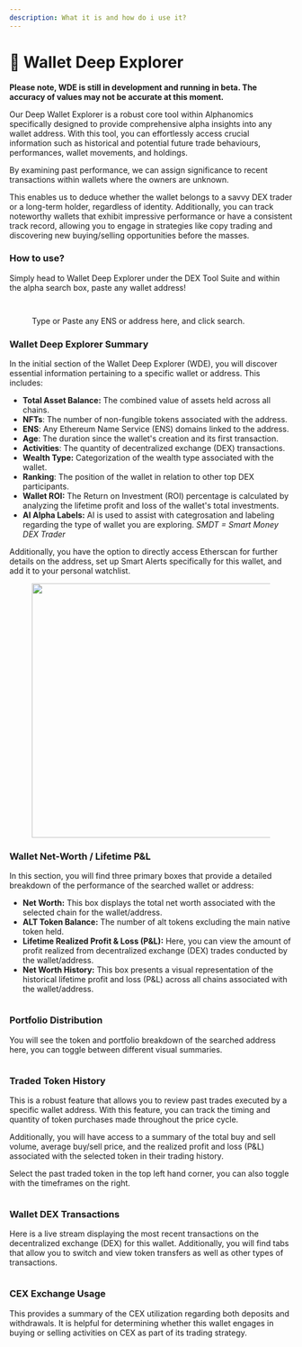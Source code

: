 ```yaml
---
description: What it is and how do i use it?
---
```


# 🔵 Wallet Deep Explorer

**Please note, WDE is still in development and running in beta.  The accuracy of values may not be accurate at this moment.**



Our Deep Wallet Explorer is a robust core tool within Alphanomics specifically designed to provide comprehensive alpha insights into any wallet address. With this tool, you can effortlessly access crucial information such as historical and potential future trade behaviours, performances, wallet movements, and holdings.&#x20;

By examining past performance, we can assign significance to recent transactions within wallets where the owners are unknown.&#x20;

This enables us to deduce whether the wallet belongs to a savvy DEX trader or a long-term holder, regardless of identity. Additionally, you can track noteworthy wallets that exhibit impressive performance or have a consistent track record, allowing you to engage in strategies like copy trading and discovering new buying/selling opportunities before the masses.

### How to use?

Simply head to Wallet Deep Explorer under the DEX Tool Suite and within the alpha search box, paste any wallet address!

<figure><img src="../.gitbook/assets/Screenshot 2024-09-15 at 09.30.05.png" alt=""><figcaption></figcaption></figure>

<figure><img src="../.gitbook/assets/Screenshot 2024-09-15 at 09.23.59.png" alt=""><figcaption><p>Type or Paste any ENS or address here, and click search.</p></figcaption></figure>

### Wallet Deep Explorer Summary

In the initial section of the Wallet Deep Explorer (WDE), you will discover essential information pertaining to a specific wallet or address. This includes:

* **Total Asset Balance:** The combined value of assets held across all chains.
* **NFTs**: The number of non-fungible tokens associated with the address.
* **ENS**: Any Ethereum Name Service (ENS) domains linked to the address.
* **Age**: The duration since the wallet's creation and its first transaction.
* **Activities**: The quantity of decentralized exchange (DEX) transactions.
* **Wealth Type:** Categorization of the wealth type associated with the wallet.
* **Ranking**: The position of the wallet in relation to other top DEX participants.
* **Wallet ROI:** The Return on Investment (ROI) percentage is calculated by analyzing the lifetime profit and loss of the wallet's total investments.
* **AI Alpha Labels:** AI is used to assist with categrosation and labeling regarding the type of wallet you are exploring.  _SMDT = Smart Money DEX Trader_&#x20;

Additionally, you have the option to directly access Etherscan for further details on the address, set up Smart Alerts specifically for this wallet, and add it to your personal watchlist.

<figure><img src="../.gitbook/assets/Screenshot 2024-09-15 at 09.26.08.png" alt="" width="452"><figcaption></figcaption></figure>

### Wallet Net-Worth / Lifetime P\&L

In this section, you will find three primary boxes that provide a detailed breakdown of the performance of the searched wallet or address:

* **Net Worth:** This box displays the total net worth associated with the selected chain for the wallet/address.
* **ALT Token Balance:** The number of alt tokens excluding the main native token held.
* **Lifetime Realized Profit & Loss (P\&L):** Here, you can view the amount of profit realized from decentralized exchange (DEX) trades conducted by the wallet/address.
* **Net Worth History:** This box presents a visual representation of the historical lifetime profit and loss (P\&L) across all chains associated with the wallet/address.

<figure><img src="../.gitbook/assets/Screenshot 2024-09-15 at 09.26.12.png" alt=""><figcaption></figcaption></figure>

### Portfolio Distribution

You will see the token and portfolio breakdown of the searched address here, you can toggle between different visual summaries. &#x20;

<figure><img src="../.gitbook/assets/Screenshot 2024-09-15 at 09.26.20.png" alt=""><figcaption></figcaption></figure>

### Traded Token History

This is a robust feature that allows you to review past trades executed by a specific wallet address. With this feature, you can track the timing and quantity of token purchases made throughout the price cycle.&#x20;

Additionally, you will have access to a summary of the total buy and sell volume, average buy/sell price, and the realized profit and loss (P\&L) associated with the selected token in their trading history.

Select the past traded token in the top left hand corner, you can also toggle with the timeframes on the right.

<figure><img src="../.gitbook/assets/Screenshot 2024-09-15 at 09.26.30.png" alt=""><figcaption></figcaption></figure>

### Wallet DEX Transactions

Here is a live stream displaying the most recent transactions on the decentralized exchange (DEX) for this wallet. Additionally, you will find tabs that allow you to switch and view token transfers as well as other types of transactions.

<figure><img src="../.gitbook/assets/Screenshot 2023-06-30 at 09.08.46.png" alt=""><figcaption></figcaption></figure>

### CEX Exchange Usage

This provides a summary of the CEX utilization regarding both deposits and withdrawals. It is helpful for determining whether this wallet engages in buying or selling activities on CEX as part of its trading strategy.

<figure><img src="../.gitbook/assets/Screenshot 2024-09-15 at 09.26.41.png" alt=""><figcaption></figcaption></figure>
